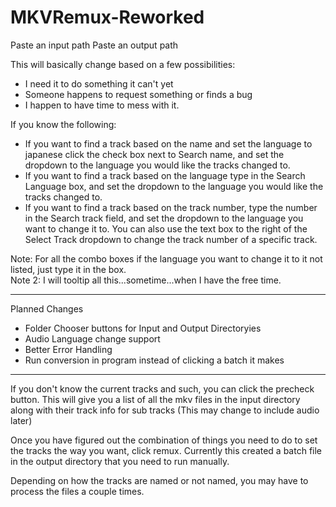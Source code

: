 # MKVRemux-Reworked
Paste an input path
Paste an output path

This will basically change based on a few possibilities:
<ul>
  <li>I need it to do something it can't yet</li>
  <li>Someone happens to request something or finds a bug</li>
  <li>I happen to have time to mess with it.</li>
 </ul>

If you know the following:<br>
<ul>
  <li>If you want to find a track based on the name and set the language to japanese click the check box next to Search name, and set the dropdown to the language you would like the tracks changed to.</li>
  <li>If you want to find a track based on the language type in the Search Language box, and set the dropdown to the language you would like the tracks changed to.</li>
  <li>If you want to find a track based on the track number, type the number in the Search track field, and set the dropdown to the language you want to change it to.  You can also use the text box to the right of the Select Track dropdown to change the track number of a specific track.</li>
</ul>
Note: For all the combo boxes if the language you want to change it to it not listed, just type it in the box.<br>
Note 2: I will tooltip all this...sometime...when I have the free time.
<hr>
Planned Changes
<ul>
  <li>Folder Chooser buttons for Input and Output Directoryies</li>
  <li>Audio Language change support</li>
  <li>Better Error Handling</li>
  <li>Run conversion in program instead of clicking a batch it makes</li>
</ul>
<hr>
<p>
If you don't know the current tracks and such, you can click the precheck button.
This will give you a list of all the mkv files in the input directory along with their track info for sub tracks (This may change to include audio later)

Once you have figured out the combination of things you need to do to set the tracks the way you want, click remux.
Currently this created a batch file in the output directory that you need to run manually.

Depending on how the tracks are named or not named, you may have to process the files a couple times.</p>
